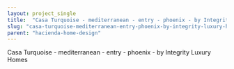 ```yaml
---
layout: project_single
title:  "Casa Turquoise - mediterranean - entry - phoenix - by Integrity Luxury Homes"
slug: "casa-turquoise-mediterranean-entry-phoenix-by-integrity-luxury-homes"
parent: "hacienda-home-design"
---
```

Casa Turquoise - mediterranean - entry - phoenix - by Integrity Luxury Homes